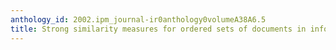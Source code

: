 ```yaml
---
anthology_id: 2002.ipm_journal-ir0anthology0volumeA38A6.5
title: Strong similarity measures for ordered sets of documents in information retrieval
---
```

